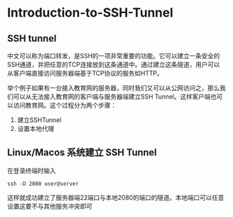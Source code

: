 # Introduction-to-SSH-Tunnel

## SSH tunnel 
中文可以称为端口转发，是SSH的一项非常重要的功能。它可以建立一条安全的SSH通道，并把任意的TCP连接放到这条通道中。通过建立这条隧道，用户可以从客户端直接访问服务器端基于TCP协议的服务如HTTP。

举个例子如果有一台接入教育网的服务器，同时我们又可以从公网访问之，那么我们可以从无法接入教育网的客户端与服务器端建立SSH Tunnel。这样客户端也可以访问教育网。这个过程分为两个步骤：
1. 建立SSHTunnel
2. 设置本地代理

## Linux/Macos 系统建立 SSH Tunnel
在登录终端时输入
```
ssh -D 2080 user@server
```
这样就成功建立了服务器端22端口与本地2080的端口的隧道。本地端口可以任意设置这要不与其他服务冲突即可

